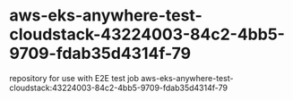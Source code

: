 # aws-eks-anywhere-test-cloudstack-43224003-84c2-4bb5-9709-fdab35d4314f-79
repository for use with E2E test job aws-eks-anywhere-test-cloudstack:43224003-84c2-4bb5-9709-fdab35d4314f-79
